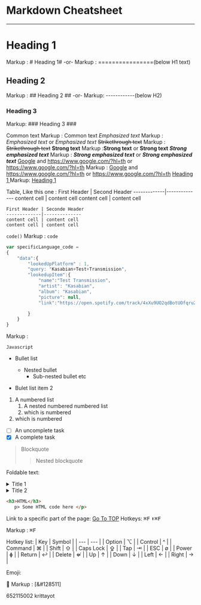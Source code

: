 # Markdown Cheatsheet<a name = "TOP"></a>

---

# Heading 1

Markup : # Heading 1#
-or-
Markup : ================(below H1 text)

## Heading 2

Markup : ## Heading 2 ##
-or-
Markup: ------------(below H2)

### Heading 3

Markup: ### Heading 3 ###

Common text
Markup : Common text
_Emphasized text_
Markup : _Emphasized text_ or _Emphasized text_
~~Strikethrough text~~
Markup : ~~Strikethrough text~~
**Strong text**
Markup :**Strong text** or **Strong text**
**_Strong emphasized text_**
Markup : **_Strong emphasized text_** or **_Strong emphasized text_**
[Google](https://www.google.com/?hl=th "google gome page") and https://www.google.com/?hl=th or <https://www.google.com/?hl=th>
Markup : [Google](https://www.google.com/?hl=th "google gome page") and https://www.google.com/?hl=th or <https://www.google.com/?hl=th>
[Heading 1 ](#heading-1 "GO to heading-1")
Markup: [Heading 1 ](#heading-1 "GO to heading-1")

Table, Like this one :
First Header | Second Header
-------------|--------------
content cell | content cell
content cell | content cell

```
First Header | Seconde Header
-------------|--------------
content cell | content cell
content cell | content cell
```

`code()`
Markup : `code`

```javascript
var specificLanguage_code =
{
    "data":{
        "lookedUpPlatform" : 1,
        "query: "Kasabian+Test+Transmission",
        "lookedupItem":{
            "name":"Test Transmission",
            "artist": "Kasabian",
            "album": "Kasabian",
            "picture": null,
            "link":"https://open.spotify.com/track/4xXu9UO2qdBotUOfqru2UC"

        }
    }
}
```

Markup :

```
Javascript
```

- Bullet list

  - Nested bullet
    - Sub-nested bullet etc

- Bulet list item 2

1. A numbered list
   1. A nested numbered numbered list
   2. which is numbered
2. which is numbered

- [ ] An uncomplete task
- [x] A complete task

> Blockquote
>
> > Nested blockquote

Foldable text:

<details>
  <summary> Title 1 </summary>
  <p>content 1 content 1 content 1 content 1 </p>
  </details>
  <details>
    <summary> Title 2</summary>
     <p>Content 2 Content 2 Content 2 Content 2</p>
     </details>

 ```html
 <h3>HTML</h3>
    p> Some HTML code here </p>
 ```

Link to a specific part of the page:
[Go To TOP](#Top)
Hotkeys:
<kbd> &#8984;F</kbd>
<kbd> ⬆&#8984;F</kbd>

  Markup : <kbd> &#8984;F</kbd>

Hotkey list:
| Key | Symbol |
| --- | --- |
| Option | &#8997; |
| Control | ^ |
| Command | &#8984; |
| Shift | ⇧ |
| Caps Lock | ⇪ |
| Tap | ⇥ |
| ESC | ∅  |
| Power | ɸ |
| Return | ↩ |
| Delete | ⇍ |
| Up | ↑ |
| Down | ↓ |
| Left | ← |
| Right | → |

Emoji:

&#128511;
Markup : [&#128511]

652115002 krittayot